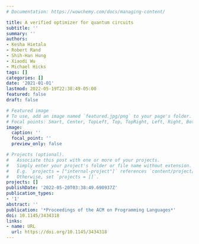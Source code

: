```yaml
---
# Documentation: https://wowchemy.com/docs/managing-content/

title: A verified optimizer for quantum circuits
subtitle: ''
summary: ''
authors:
- Kesha Hietala
- Robert Rand
- Shih-Han Hung
- Xiaodi Wu
- Michael Hicks
tags: []
categories: []
date: '2021-01-01'
lastmod: 2022-05-19T22:38:49-05:00
featured: false
draft: false

# Featured image
# To use, add an image named `featured.jpg/png` to your page's folder.
# Focal points: Smart, Center, TopLeft, Top, TopRight, Left, Right, BottomLeft, Bottom, BottomRight.
image:
  caption: ''
  focal_point: ''
  preview_only: false

# Projects (optional).
#   Associate this post with one or more of your projects.
#   Simply enter your project's folder or file name without extension.
#   E.g. `projects = ["internal-project"]` references `content/project/deep-learning/index.md`.
#   Otherwise, set `projects = []`.
projects: []
publishDate: '2022-05-20T03:38:49.690937Z'
publication_types:
- '1'
abstract: ''
publication: '*Proceedings of the ACM on Programming Languages*'
doi: 10.1145/3434318
links:
- name: URL
  url: https://doi.org/10.1145/3434318
---
```

